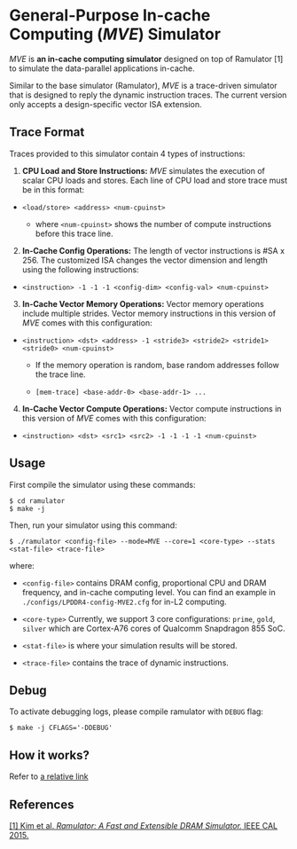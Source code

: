 # General-Purpose In-cache Computing (*MVE*) Simulator

*MVE* is **an in-cache computing simulator** designed on top of Ramulator \[1\] to simulate the data-parallel applications in-cache.

Similar to the base simulator (Ramulator), *MVE* is a trace-driven simulator that is designed to reply
the dynamic instruction traces. The current version only accepts a design-specific vector ISA extension.

## Trace Format

Traces provided to this simulator contain 4 types of instructions:

1. **CPU Load and Store Instructions:** *MVE* simulates the execution of scalar CPU loads and stores.
Each line of CPU load and store trace must be in this format:

  - `<load/store> <address> <num-cpuinst>`

      - where `<num-cpuinst>` shows the number of compute instructions before this trace line.


2. **In-Cache Config Operations:** The length of vector instructions is #SA x 256.
The customized ISA changes the vector dimension and length using the following instructions:

  - `<instruction> -1 -1 -1 <config-dim> <config-val> <num-cpuinst>`


3. **In-Cache Vector Memory Operations:** Vector memory operations include multiple strides.
Vector memory instructions in this version of *MVE* comes with this configuration:

  - `<instruction> <dst> <address> -1 <stride3> <stride2> <stride1> <stride0> <num-cpuinst>`

      - If the memory operation is random, base random addresses follow the trace line.

      - `[mem-trace] <base-addr-0> <base-addr-1> ...`


4. **In-Cache Vector Compute Operations:** Vector compute instructions in this version of *MVE* comes with this configuration:

  - `<instruction> <dst> <src1> <src2> -1 -1 -1 -1 <num-cpuinst>`


## Usage

First compile the simulator using these commands:

    $ cd ramulator
    $ make -j

Then, run your simulator using this command:

    $ ./ramulator <config-file> --mode=MVE --core=1 <core-type> --stats <stat-file> <trace-file>

where:
  - `<config-file>` contains DRAM config, proportional CPU and DRAM frequency, and in-cache computing level.
  You can find an example in `./configs/LPDDR4-config-MVE2.cfg` for in-L2 computing.
  
  - `<core-type>` Currently, we support 3 core configurations: `prime`, `gold`, `silver` which are Cortex-A76 cores of Qualcomm Snapdragon 855 SoC.

  - `<stat-file>` is where your simulation results will be stored.

  - `<trace-file>` contains the trace of dynamic instructions.


## Debug

To activate debugging logs, please compile ramulator with `DEBUG` flag:
  
    $ make -j CFLAGS='-DDEBUG'

## How it works?

Refer to [a relative link](MVE_README.md)

## References

[\[1\] Kim et al. *Ramulator: A Fast and Extensible DRAM Simulator.* IEEE CAL
2015.](https://people.inf.ethz.ch/omutlu/pub/ramulator_dram_simulator-ieee-cal15.pdf)  
